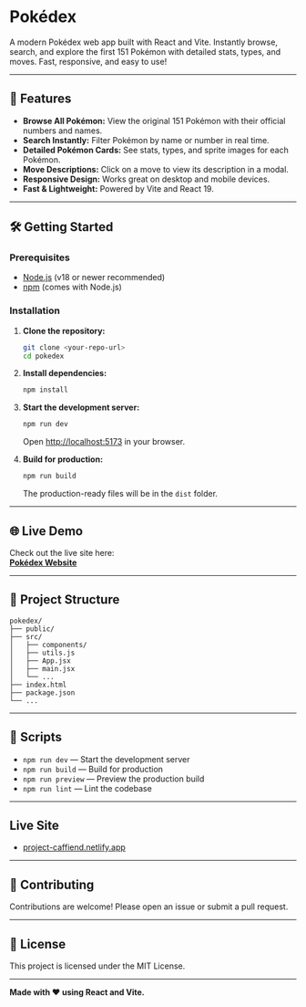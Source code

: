 # Pokédex

A modern Pokédex web app built with React and Vite. Instantly browse, search, and explore the first 151 Pokémon with detailed stats, types, and moves. Fast, responsive, and easy to use!

---

## 🚀 Features

- **Browse All Pokémon:** View the original 151 Pokémon with their official numbers and names.
- **Search Instantly:** Filter Pokémon by name or number in real time.
- **Detailed Pokémon Cards:** See stats, types, and sprite images for each Pokémon.
- **Move Descriptions:** Click on a move to view its description in a modal.
- **Responsive Design:** Works great on desktop and mobile devices.
- **Fast & Lightweight:** Powered by Vite and React 19.

---

## 🛠️ Getting Started

### Prerequisites

- [Node.js](https://nodejs.org/) (v18 or newer recommended)
- [npm](https://www.npmjs.com/) (comes with Node.js)

### Installation

1. **Clone the repository:**
   ```sh
   git clone <your-repo-url>
   cd pokedex
   ```

2. **Install dependencies:**
   ```sh
   npm install
   ```

3. **Start the development server:**
   ```sh
   npm run dev
   ```
   Open [http://localhost:5173](http://localhost:5173) in your browser.

4. **Build for production:**
   ```sh
   npm run build
   ```
   The production-ready files will be in the `dist` folder.

---

## 🌐 Live Demo

Check out the live site here:  
**[Pokédex Website](https://pokemon-search-webapp.netlify.app/)**

---

## 📁 Project Structure

```
pokedex/
├── public/
├── src/
│   ├── components/
│   ├── utils.js
│   ├── App.jsx
│   ├── main.jsx
│   └── ...
├── index.html
├── package.json
└── ...
```

---

## 📝 Scripts

- `npm run dev` — Start the development server
- `npm run build` — Build for production
- `npm run preview` — Preview the production build
- `npm run lint` — Lint the codebase

---

## Live Site

- [project-caffiend.netlify.app](https://project-caffiend.netlify.app/)

---

## 🤝 Contributing

Contributions are welcome! Please open an issue or submit a pull request.

---

## 📄 License

This project is licensed under the MIT License.

---

**Made with ❤️ using React and Vite.**
